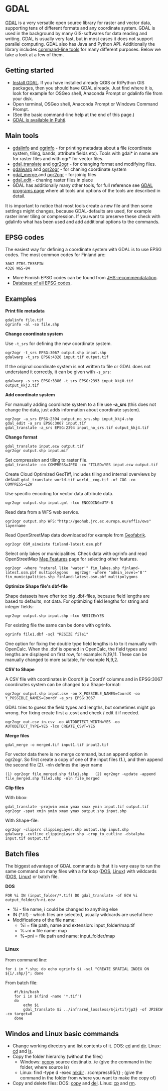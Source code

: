 # GDAL

[GDAL](http://www.gdal.org) is a very versatile open source library for raster and vector data, supporting tens of different formats and any coordinate system. GDAL is used in the background by many GIS-softwares for data reading and writing. GDAL is usually very fast, but in most cases it does not support parallel computing. GDAL also has Java and Python API. Additionally the library includes [command-line tools](https://gdal.org/programs/index.html) for many different purposes. Below we take a look at a few of them.

## Getting started

* [Install GDAL](https://gdal.org/download.html#binaries). If you have installed already QGIS or R/Python GIS packages, then you should have GDAL already. Just find where it is, look for example for OSGeo shell, Anaconda Prompt or gdalinfo file from your disk.
* Open terminal, OSGeo shell, Anaconda Prompt or Windows Command Prompt.
* (See the basic command-line help at the end of this page.)
* [GDAL is available in Puhti](../../apps/gdal.md).

## Main tools

*  [gdalinfo](http://www.gdal.org/gdalinfo.html) and [ogrinfo](http://www.gdal.org/ogrinfo.html) - for printing metadata about a file (coordinate system, tiling, bands, attribute fields etc). Tools with gdal* in name are for raster files and with ogr* for vector files.
*   [gdal_translate](http://www.gdal.org/gdal_translate.html) and [ogr2ogr](http://www.gdal.org/ogr2ogr.html) - for changing format and modifying files.
*   [gdalwarp](http://www.gdal.org/gdalwarp.html) and [ogr2ogr](http://www.gdal.org/ogr2ogr.html) - for chaning coordinate system
*   [gdal_merge ](http://www.gdal.org/gdal_merge.html)and [ogr2ogr](http://www.gdal.org/ogr2ogr.html) - for joinig files
*   [gdal_edit](https://gdal.org/programs/gdal_edit.html#gdal-edit) - chaning raster files in place
*   GDAL has additionally many other tools, for full reference see [GDAL programs page](https://gdal.org/programs/index.html) where all tools and options of the tools are described in detail.


It is important to notice that most tools create a new file and then some settings might changes, because GDAL-defaults are used, for example raster inner tiling or compression. If you want to preserve these check with gdalinfo what has been used and add additional options to the commands.

## EPSG codes

The easiest way for defining a coordinate system with GDAL is to use EPSG codes. The most common codes for Finland are:

```
3067 ETRS-TM35FIN  
4326 WGS-84
```

*   More Finnish EPSG codes can be found from [JHS-recommendatation](http://www.jhs-suositukset.fi/c/document_library/get_file?uuid=f94eb443-9b4d-4598-98a3-02c71859237b&groupId=14).
*   [Database of all EPSG codes](https://epsg.org/home.html).

## Examples

**Print file metadata**

```
gdalinfo file.tif  
ogrinfo -al -so file.shp
```

**Change coordinate system**

Use `-t_srs` for defining the new coordinate system.

```
ogr2ogr -t_srs EPSG:3067 output.shp input.shp  
gdalwarp -t_srs EPSG:4326 input.tif output.tif
```

If the original coordinate system is not written to file or GDAL does not understand it correctly, it can be given with `-s_srs`:

`gdalwarp -s_srs EPSG:3386 -t_srs EPSG:2393 input_kkj0.tif output_kkj3.tif`

**Add coordinate system**

For manually adding coordinate system to a file use **-a_srs** (this does not change the data, just adds information about coordinate system).

`ogr2ogr -a_srs EPSG:2394 output_no_srs.shp input_kkj4.shp`  
`gdal_edit -a_srs EPSG:3067 input.tif`  
`gdal_translate -a_srs EPSG:2394 input_no_srs.tif output_kkj4.tif`

**Change format**

```
gdal_translate input.ecw output.tif  
ogr2ogr output.shp input.mif
```

Set compression and tiling to raster file.  
`gdal_translate -co COMPRESS=JPEG -co "TILED=YES input.ecw output.tif`

Create Cloud Optimized GeoTiff, includes tiling and internal overviews by default
`gdal_translate world.tif world__cog.tif -of COG -co COMPRESS=LZW`

Use specific encoding for vector data attribute data.

`ogr2ogr output.shp input.gml -lco ENCODING=UTF-8`

Read data from a WFS web service.

`ogr2ogr output.shp WFS:"http://geohub.jrc.ec.europa.eu/effis/ows" layername`

Read OpenStreetMap data downloaded for example from [Geofabrik](http://download.geofabrik.de/europe/finland.html).

`ogr2ogr OSM_aineisto finland-latest.osm.pbf`

Select only lakes or municipalities. Check data with ogrinfo and read OpenStreetMap [Map Features](http://wiki.openstreetmap.org/wiki/Map_Features) page for selecting other features.

`ogr2ogr -where "natural like 'water'" fin_lakes.shp finland-latest.osm.pbf multipolygons  
ogr2ogr -where "admin_level='8'" fin_municipalities.shp finland-latest.osm.pbf multipolygons`

**Optimize Shape file's dbf-file**

Shape datasets have ofter too big .dbf-files, because field lengths are based to defaults, not data. For optimizing field lengths for string and integer fields:

`ogr2ogr output.shp input.shp –lco RESIZE=YES`

For existing file the same can be done with ogrinfo.

`ogrinfo file1.dbf -sql "RESIZE file1"`

One option for fixing the double type field lengths is to to it manually with OpenCalc. When the .dbf is opened in OpenCalc, the field types and lengths are displayed on first row, for example: N,19,11\. These can be manually changed to more suitable, for example N,9,2.

**CSV to Shape**

A CSV file with coordinates in CoordX ja CoordY columns and in EPSG:3067 coordinates system can be changed to a Shape-format:  

`ogr2ogr output.shp input.csv -oo X_POSSIBLE_NAMES=CoordX -oo Y_POSSIBLE_NAMES=CoordY -a_srs EPSG:3067`

GDAL tries to guess the field types and lengths, but sometimes might go wrong. For fixing create first a .csvt and check / edit it if needed.

`ogr2ogr out.csv in.csv -oo AUTODETECT_WIDTH=YES -oo AUTODETECT_TYPE=YES -lco CREATE_CSVT=YES`

**Merge files**

`gdal_merge -o merged.tif input1.tif input2.tif`

For vector data there is no merge command, but an append option in ogr2ogr. So first create a copy of one of the input files (1.), and then append the second file (2). -nln defines the layer name

`(1) ogr2ogr file_merged.shp file1.shp  
(2) ogr2ogr -update -append file_merged.shp file2.shp -nln file_merged`

**Clip files**

With bbox:

```
gdal_translate -projwin xmin ymax xmax ymin input.tif output.tif  
ogr2ogr -spat xmin ymin xmax ymax output.shp input.shp
```

With Shape-file:

```
ogr2ogr -clipsrc clippingLayer.shp output.shp input.shp  
gdalwarp -cutline clippingLayer.shp -crop_to_cutline -dstalpha input.tif output.tif
```

## Batch files

The biggest advantage of GDAL commands is that it is very easy to run the same command on many files with a for loop ([DOS](https://docs.microsoft.com/en-us/windows-server/administration/windows-commands/for), [Linux](http://stackoverflow.com/questions/9612090/how-to-loop-list-of-file-names-returned-by-find)) with wildcards ([DOS](https://docs.microsoft.com/en-us/previous-versions/windows/desktop/indexsrv/ms-dos-and-windows-wildcard-characters), [Linux](http://www.linfo.org/wildcard.html)) or batch file.

**DOS**

`FOR %i IN (input_folder/*.tif) DO gdal_translate -of ECW %i output_folder/%~ni.ecw`

* %i - file name, i could be changed to anything else
* IN (*.tif) - which files are selected, usually wildcards are useful here
* Modifications of the file name:
    *   %i = file path, name and extension: input_folder/map.tif
    *   %~ni = file name: map
    *   %~pni = file path and name: input_folder/map



### Linux

From command line:

`for i in *.shp; do echo ogrinfo $i -sql "CREATE SPATIAL INDEX ON ${i/.shp/}"; done`

From batch file:

```
    #!/bin/bash
    for i in $(find -name '*.tif')
    do
        echo $i
        gdal_translate $i ../infrared_lossless/${i/tif/jp2} -of JP2ECW -co target=0
    done
```

## Windos and Linux basic commands

*   Change working directory and list contents of it. DOS: [cd](http://www.computerhope.com/cdhlp.htm) and [dir](http://www.computerhope.com/dirhlp.htm). Linux: [cd](http://www.computerhope.com/unix/ucd.htm) and [ls](http://www.computerhope.com/unix/uls.htm).
*   Copy the folder hierarchy (without the files)
    *   Windows: [xcopy](https://docs.microsoft.com/en-us/windows-server/administration/windows-commands/xcopy) source destinatio../e (give the command in the folder, where source is)
    *   Linux: find -type d -exec [mkdir](http://www.computerhope.com/unix/umkdir.htm) ../compress95/{} \; (give the command in the folder from where you want to make the copy of)
*   Copy and delete files: DOS: [copy](https://docs.microsoft.com/en-us/windows-server/administration/windows-commands/copy) and [del](https://docs.microsoft.com/en-us/windows-server/administration/windows-commands/del). Linux: [cp](http://www.computerhope.com/unix/ucp.htm) and [rm](http://www.computerhope.com/unix/urm.htm).

